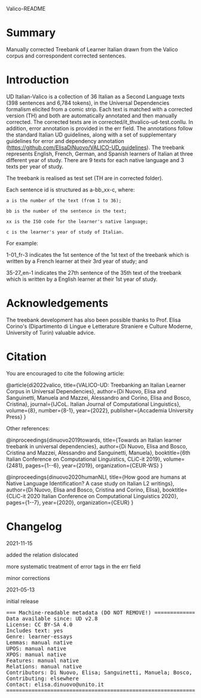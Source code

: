 Valico-README

# Summary
Manually corrected Treebank of Learner Italian drawn from the Valico corpus and correspondent corrected sentences.

# Introduction

UD Italian-Valico is a collection of 36 Italian as a Second Language texts (398 sentences and 6,784 tokens), in the Universal Dependencies formalism elicited from a comic strip. Each text is matched with a corrected version (TH) and both are automatically annotated and then manually corrected. The corrected texts are in corrected/it_thvalico-ud-test.conllu. In addition, error annotation is provided in the err field. The annotations follow the standard Italian UD guidelines, along with a set of supplementary guidelines for error and dependency annotation (https://github.com/ElisaDiNuovo/VALICO-UD_guidelines). The treebank represents English, French, German, and Spanish learners of Italian at three different year of study. There are 9 texts for each native language and 3 texts per year of study.

The treebank is realised as test set (TH are in corrected folder). 

Each sentence id is structured as a-bb_xx-c, where:

	a is the number of the text (from 1 to 36);

	bb is the number of the sentence in the text;

	xx is the ISO code for the learner's native language;

	c is the learner's year of study of Italian.

For example:

1-01_fr-3 indicates the 1st sentence of the 1st text of the treebank which is written by a French learner at their 3rd year of study; and

35-27_en-1 indicates the 27th sentence of the 35th text of the treebank which is written by a English learner at their 1st year of study.

# Acknowledgements

The treebank development has also been possible thanks to Prof. Elisa Corino's (Dipartimento di Lingue e Letterature Straniere e Culture Moderne, University of Turin) valuable advice.

# Citation

You are encouraged to cite the following article:

@article{di2022valico, title={VALICO-UD: Treebanking an Italian Learner Corpus in Universal Dependencies}, author={Di Nuovo, Elisa and Sanguinetti, Manuela and Mazzei, Alessandro and Corino, Elisa and Bosco, Cristina}, journal={IJCoL. Italian Journal of Computational Linguistics}, volume={8}, number={8-1}, year={2022}, publisher={Accademia University Press} }

Other references:

@inproceedings{dinuovo2019towards, title={Towards an Italian learner treebank in universal dependencies}, author={Di Nuovo, Elisa and Bosco, Cristina and Mazzei, Alessandro and Sanguinetti, Manuela}, booktitle={6th Italian Conference on Computational Linguistics, CLiC-it 2019}, volume={2481}, pages={1--6}, year={2019}, organization={CEUR-WS} }

@inproceedings{dinuovo2020humanNLI,
  title={How good are humans at Native Language Identification? A case study on Italian L2 writings},
  author={Di Nuovo, Elisa and Bosco, Cristina and Corino, Elisa},
  booktitle={CLiC-it 2020 Italian Conference on Computational Linguistics 2020},
  pages={1--7},
  year={2020},
  organization={CEUR}
}

# Changelog

2021-11-15

  added the relation dislocated

  more systematic treatment of error tags in the err field

  minor corrections

2021-05-13

  initial release

<pre>
=== Machine-readable metadata (DO NOT REMOVE!) ================================
Data available since: UD v2.8
License: CC BY-SA 4.0
Includes text: yes
Genre: learner-essays
Lemmas: manual native
UPOS: manual native
XPOS: manual native
Features: manual native
Relations: manual native
Contributors: Di Nuovo, Elisa; Sanguinetti, Manuela; Bosco, Cristina; Mazzei, Alessandro
Contributing: elsewhere
Contact: elisa.dinuovo@unito.it
===============================================================================
</pre>
